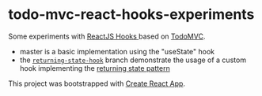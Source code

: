 # todo-mvc-react-hooks-experiments

Some experiments with [ReactJS Hooks ](https://reactjs.org/docs/hooks-intro.html) based on [TodoMVC](https://github.com/tastejs/todomvc/).

- master is a basic implementation using the "useState" hook
- the [`returning-state-hook`](https://github.com/fdecampredon/todo-mvc-react-hooks-experiments/tree/returning-state-hook) branch demonstrate the usage of a custom hook implementing the [returning state pattern](https://github.com/reactjs/react-future/tree/master/07%20-%20Returning%20State)

This project was bootstrapped with [Create React App](https://github.com/facebook/create-react-app).

